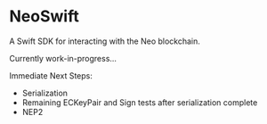 # NeoSwift

A Swift SDK for interacting with the Neo blockchain.

Currently work-in-progress...

Immediate Next Steps:
* Serialization
* Remaining ECKeyPair and Sign tests after serialization complete
* NEP2
